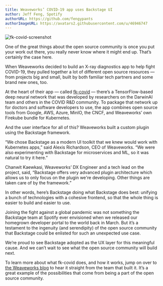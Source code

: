 ```yaml
---
title: Weaveworks’ COVID-19 app uses Backstage UI
author: Jeff Feng, Spotify
authorURL: https://github.com/fengypants
authorImageURL: https://avatars2.githubusercontent.com/u/46946747
---
```


![fk-covid-screenshot](assets/20-05-14/weaveworks-firekube-covid-19-spotify-backstage.png)

One of the great things about the open source community is once you put your work out there, you really never know where it might end up. That’s certainly the case here.

<!--truncate-->

When Weaveworks decided to build an X-ray diagnostics app to help fight COVID-19, they pulled together a lot of different open source resources — from projects big and small, built by both familiar tech partners and some brand new ones, too.

At the heart of their app — called [fk-covid][] — there’s a TensorFlow-based deep neural network that was developed by researchers on the DarwinAI team and others in the COVID R&D community. To package that network up for doctors and software developers to use, the app combines open source tools from Google, AWS, Azure, MinIO, the CNCF, and Weaveworks’ own Firekube bundle for Kubernetes.

And the user interface for all of this? Weaveworks built a custom plugin using the Backstage framework.

“We chose Backstage as a modern UI toolkit that we knew would work with Kubernetes apps,” said Alexis Richardson, CEO of Weaveworks. “We were also experimenting with Backstage for microservices and ML, so it was natural to try it here.”

Chanwit Kaewkasi, Weaveworks’ DX Engineer and a tech lead on the project, said, “Backstage offers very advanced plugin architecture which allows us to only focus on the plugin we're developing. Other things are taken care of by the framework.”

In other words, here’s Backstage doing what Backstage does best: unifying a bunch of technologies with a cohesive frontend, so that the whole thing is easier to build and easier to use.

Joining the fight against a global pandemic was not something the Backstage team at Spotify ever envisioned when we released our homegrown developer portal to the world back in March. But it’s a testament to the ingenuity (and serendipity) of the open source community that Backstage could be enlisted for such an unexpected use case.

We’re proud to see Backstage adopted as the UX layer for this meaningful cause. And we can’t wait to see what the open source community will build next.

To learn more about what fk-covid does, and how it works, jump on over to [the Weaveworks blog][] to hear it straight from the team that built it. It’s a great example of the possibilities that come from being a part of the open source community.

[fk-covid]: https://github.com/weaveworks/fk-covid
[the weaveworks blog]: https://www.weave.works/blog/firekube-covid-ml

